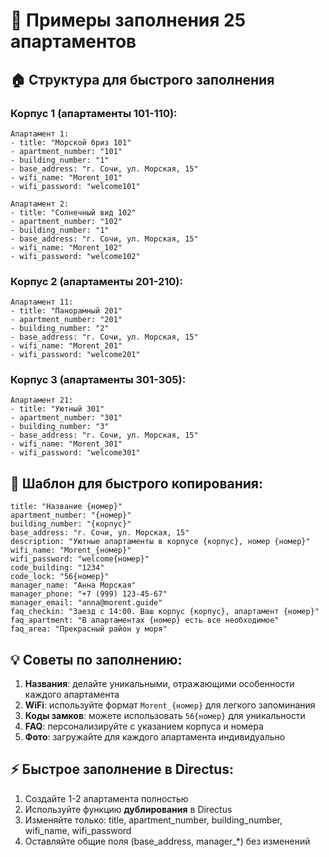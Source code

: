 # 📝 Примеры заполнения 25 апартаментов

## 🏠 Структура для быстрого заполнения

### Корпус 1 (апартаменты 101-110):
```
Апартамент 1:
- title: "Морской бриз 101"
- apartment_number: "101"
- building_number: "1"
- base_address: "г. Сочи, ул. Морская, 15"
- wifi_name: "Morent_101"
- wifi_password: "welcome101"

Апартамент 2:
- title: "Солнечный вид 102"
- apartment_number: "102"
- building_number: "1"
- base_address: "г. Сочи, ул. Морская, 15"
- wifi_name: "Morent_102"
- wifi_password: "welcome102"
```

### Корпус 2 (апартаменты 201-210):
```
Апартамент 11:
- title: "Панорамный 201"
- apartment_number: "201"
- building_number: "2"
- base_address: "г. Сочи, ул. Морская, 15"
- wifi_name: "Morent_201"
- wifi_password: "welcome201"
```

### Корпус 3 (апартаменты 301-305):
```
Апартамент 21:
- title: "Уютный 301"
- apartment_number: "301"
- building_number: "3"
- base_address: "г. Сочи, ул. Морская, 15"
- wifi_name: "Morent_301"
- wifi_password: "welcome301"
```

## 🔧 Шаблон для быстрого копирования:

```
title: "Название {номер}"
apartment_number: "{номер}"
building_number: "{корпус}"
base_address: "г. Сочи, ул. Морская, 15"
description: "Уютные апартаменты в корпусе {корпус}, номер {номер}"
wifi_name: "Morent_{номер}"
wifi_password: "welcome{номер}"
code_building: "1234"
code_lock: "56{номер}"
manager_name: "Анна Морская"
manager_phone: "+7 (999) 123-45-67"
manager_email: "anna@morent.guide"
faq_checkin: "Заезд с 14:00. Ваш корпус {корпус}, апартамент {номер}"
faq_apartment: "В апартаментах {номер} есть все необходимое"
faq_area: "Прекрасный район у моря"
```

## 💡 Советы по заполнению:

1. **Названия**: делайте уникальными, отражающими особенности каждого апартамента
2. **WiFi**: используйте формат `Morent_{номер}` для легкого запоминания
3. **Коды замков**: можете использовать `56{номер}` для уникальности
4. **FAQ**: персонализируйте с указанием корпуса и номера
5. **Фото**: загружайте для каждого апартамента индивидуально

## ⚡ Быстрое заполнение в Directus:

1. Создайте 1-2 апартамента полностью
2. Используйте функцию **дублирования** в Directus
3. Изменяйте только: title, apartment_number, building_number, wifi_name, wifi_password
4. Оставляйте общие поля (base_address, manager_*) без изменений